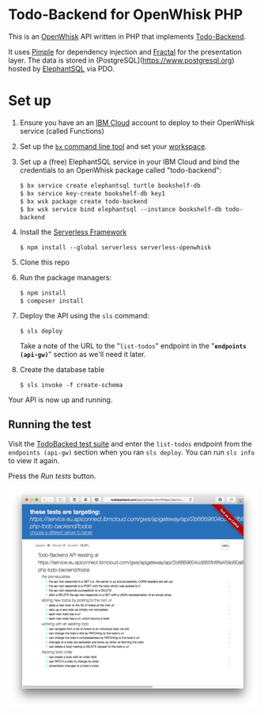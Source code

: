 # Todo-Backend for OpenWhisk PHP

This is an [OpenWhisk](http://openwhisk.org) API written in PHP that implements [Todo-Backend](http://todobackend.com).


It uses [Pimple](https://pimple.symfony.com) for dependency injection and [Fractal](http://fractal.thephpleague.com) for the presentation layer. The data is stored in (PostgreSQL](https://www.postgresql.org) hosted by [ElephantSQL](https://www.elephantsql.com) via PDO.

# Set up


1. Ensure you have an an [IBM Cloud](https://www.ibm.com/cloud/) account to deploy to their OpenWhisk service (called  Functions)
2. Set up the [`bx` command line tool](https://console.bluemix.net/openwhisk/learn/cli) and set your [workspace](https://console.bluemix.net/docs/cli/reference/bluemix_cli/bx_cli.html#bluemix_target).
3. Set up a (free) ElephantSQL service in your IBM Cloud and bind the credentials to an OpenWhisk package called "todo-backend":

    ```shell
    $ bx service create elephantsql turtle bookshelf-db
    $ bx service key-create bookshelf-db key1
    $ bx wsk package create todo-backend
    $ bx wsk service bind elephantsql --instance bookshelf-db todo-backend
    ```
4. Install the [Serverless Framework](https://serverless.com)

    ```shell
    $ npm install --global serverless serverless-openwhisk
    ```

5. Clone this repo
6. Run the package managers:

    ```shell
    $ npm install
    $ composer install
    ```

7. Deploy the API using the `sls` command:

    ```shell
    $ sls deploy
    ```

    Take a note of the URL to the "`list-todos`" endpoint in the "**`endpoints (api-gw)`**" section as we'll need it later.

8. Create the database table

    ```shell
    $ sls invoke -f create-schema
    ```

Your API is now up and running.

## Running the test

Visit the [TodoBacked test suite](http://todobackend.com/specs/index.html) and enter the `list-todos` endpoint from the `endpoints (api-gw)` section when you ran `sls deploy`. You can run `sls info`  to view it again. 

Press the *Run tests* button.

![Screen shot of successful test run](https://raw.githubusercontent.com/akrabat/ow-php-todo-backend/master/tests-screenshot.png)
